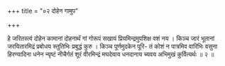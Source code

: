 +++
title = "०२ दोहेन गामुप"

+++

हे जरितस्त्वं दोहेन कामानां दोहनार्थं गां गोरूपं सखायं प्रियमिन्द्रमुपशिक्ष वशं नय । किञ्च जारं भूतानां जरयितारमिद्रं प्रबोधय स्तुतिभिः प्रबुद्धं कुरु । किञ्च पूर्णमुदकेन पूरि- तं कोशं न पात्रमिव वारिभिः वसुना हिरण्यादिना धनेन न्यृष्टं नीचैर्गतं शूरं वीरमिन्द्रं मघदेयाय धनदानाय च्यवय अभिमुखं कुर्वित्यर्थः ॥ २ ॥